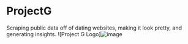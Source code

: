 # ProjectG

Scraping public data off of dating websites, making it look pretty, and generating insights.
![Project G Logo]![image](https://github.com/user-attachments/assets/0b468a0d-49ad-4c54-8277-4a85ad1a620e)

